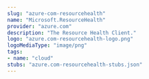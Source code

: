 ```yaml
---
slug: "azure-com-resourcehealth"
name: "Microsoft.ResourceHealth"
provider: "azure.com"
description: "The Resource Health Client."
logo: "azure.com-resourcehealth-logo.png"
logoMediaType: "image/png"
tags:
- name: "cloud"
stubs: "azure.com-resourcehealth-stubs.json"
---
```

